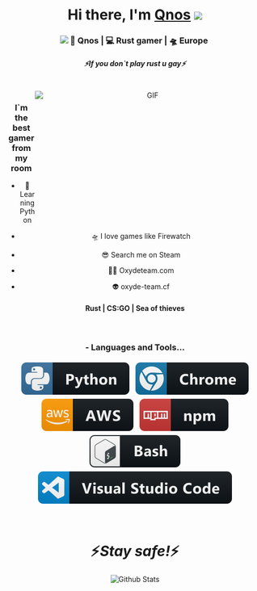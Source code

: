 <div align="center">
   <h1>Hi there, I'm <a href="https:/oxyde-team.cf">Qnos</a> <img src="https://media.giphy.com/media/hvRJCLFzcasrR4ia7z/giphy.gif" width="25px"> </h1>
   
   




<div align="center">
<h3><img src="https://media.giphy.com/media/WUlplcMpOCEmTGBtBW/giphy.gif" width="30"> 🙎 Qnos | 💻 Rust gamer | 🛸 Europe <img 
</div>




 
 <h5 align="center">
   <i>⚡️If you don`t play rust u gay⚡️</i>
  </h5>
 
 
<br />
<img align="right" height="270px" width="450px" alt="GIF" src="https://developers.giphy.com/branch/master/static/api-512d36c09662682717108a38bbb5c57d.gif" />
<p align="center">
  <h3> I`m the best gamer from my room</h3>
</p>

 - 🥀 Learning Python 

 - 🛸 I love games like Firewatch
 
 - 😎 Search me on Steam

 - 🐱‍👤 Oxydeteam.com
  
 - 👽 oxyde-team.cf 
 <p align="center">
  <h4> Rust | CS:GO | Sea of thieves </h4>
   </p>

<!--  -->



</p>

<br />

### - Languages and Tools...

<p align="center">
  <!-- For more icons please follow  https://github.com/MikeCodesDotNET/ColoredBadges -->
  <img src="https://raw.githubusercontent.com/8bithemant/8bithemant/master/svg/dev/languages/python.svg" alt="python" style="vertical-align:top; margin:4px">
  <img src="https://raw.githubusercontent.com/8bithemant/8bithemant/master/svg/dev/misc/chrome.svg" alt="chrome" style="vertical-align:top; margin:4px">
  <img src="https://raw.githubusercontent.com/8bithemant/8bithemant/master/svg/dev/services/aws.svg" alt="aws" style="vertical-align:top; margin:4px">
  <img src="https://raw.githubusercontent.com/8bithemant/8bithemant/master/svg/dev/services/npm.svg" alt="npm" style="vertical-align:top; margin:4px">
  <img src="https://raw.githubusercontent.com/8bithemant/8bithemant/master/svg/dev/tools/bash.svg" alt="bash" style="vertical-align:top; margin:4px">
  <img src="https://raw.githubusercontent.com/8bithemant/8bithemant/master/svg/dev/tools/visualstudio_code.svg" alt="vscode" style="vertical-align:top; margin:4px">
</p>




 
   
<br />

<h1 align='center'>⚡️<i>Stay safe!</i>⚡️</h1>

<p align="center">
        <img src="https://raw.githubusercontent.com/bornmay/bornmay/Update/svg/Bottom.svg" alt="Github Stats" />
</p>

